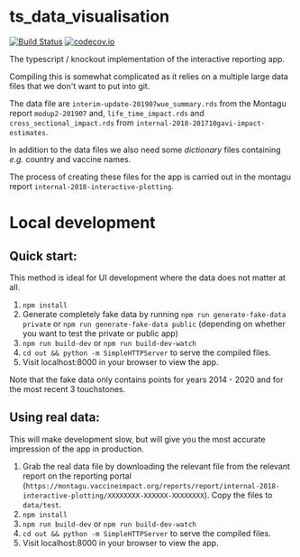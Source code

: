 # ts_data_visualisation

[![Build Status](https://travis-ci.org/vimc/ts_data_visualisation.svg?branch=master )](https://travis-ci.org/vimc/ts_data_visualisation)
[![codecov.io](https://codecov.io/github/vimc/ts_data_visualisation/coverage.svg?branch=master)](https://codecov.io/github/vimc/ts_data_visualisation?branch=master)

The typescript / knockout implementation of the interactive reporting app.

Compiling this is somewhat complicated as it relies on a multiple large data
files that we don't want to put into git.

The data file are `interim-update-201907wue_summary.rds` from the Montagu report
`modup2-201907` and, `life_time_impact.rds` and `cross_sectional_impact.rds`
from `internal-2018-201710gavi-impact-estimates`.

In addition to the data files we also need some _dictionary_ files containing
_e.g._ country and vaccine names.

The process of creating these files for the app is carried out in the montagu
report `internal-2018-interactive-plotting`.

# Local development

## Quick start:
This method is ideal for UI development where the data does not matter at all.
1. `npm install`
1. Generate completely fake data by running `npm run generate-fake-data private` or `npm run generate-fake-data public` (depending on whether you want to test the private or public app)
1. `npm run build-dev` or `npm run build-dev-watch`
1. `cd out && python -m SimpleHTTPServer` to serve the compiled files.
1. Visit localhost:8000 in your browser to view the app.

Note that the fake data only contains points for years 2014 - 2020 and for the
most recent 3 touchstones.

## Using real data:
This will make development slow, but will give you the most accurate impression
of the app in production.
1. Grab the real data file by downloading the relevant file from the relevant
report on the reporting portal
(`https://montagu.vaccineimpact.org/reports/report/internal-2018-interactive-plotting/XXXXXXXX-XXXXXX-XXXXXXXX`). 
Copy the files to `data/test`.
1. `npm install`
1. `npm run build-dev` or `npm run build-dev-watch`
1. `cd out && python -m SimpleHTTPServer` to serve the compiled files.
1. Visit localhost:8000 in your browser to view the app.

